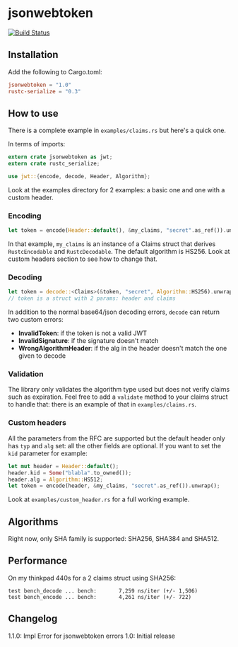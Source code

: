 # jsonwebtoken

[![Build Status](https://travis-ci.org/Keats/rust-jwt.svg)](https://travis-ci.org/Keats/rust-jwt)

## Installation
Add the following to Cargo.toml:

```toml
jsonwebtoken = "1.0"
rustc-serialize = "0.3"
```

## How to use
There is a complete example in `examples/claims.rs` but here's a quick one.

In terms of imports:
```rust
extern crate jsonwebtoken as jwt;
extern crate rustc_serialize;

use jwt::{encode, decode, Header, Algorithm};
```

Look at the examples directory for 2 examples: a basic one and one with a custom
header.

### Encoding
```rust
let token = encode(Header::default(), &my_claims, "secret".as_ref()).unwrap();
```
In that example, `my_claims` is an instance of a Claims struct that derives `RustcEncodable` and `RustcDecodable`.
The default algorithm is HS256.
Look at custom headers section to see how to change that.

### Decoding
```rust
let token = decode::<Claims>(&token, "secret", Algorithm::HS256).unwrap();
// token is a struct with 2 params: header and claims
```
In addition to the normal base64/json decoding errors, `decode` can return two custom errors:

- **InvalidToken**: if the token is not a valid JWT
- **InvalidSignature**: if the signature doesn't match
- **WrongAlgorithmHeader**: if the alg in the header doesn't match the one given to decode

### Validation
The library only validates the algorithm type used but does not verify claims such as expiration.
Feel free to add a `validate` method to your claims struct to handle that: there is an example of that in `examples/claims.rs`.

### Custom headers
All the parameters from the RFC are supported but the default header only has `typ` and `alg` set: all the other fields are optional.
If you want to set the `kid` parameter for example:

```rust
let mut header = Header::default();
header.kid = Some("blabla".to_owned());
header.alg = Algorithm::HS512;
let token = encode(header, &my_claims, "secret".as_ref()).unwrap();
```
Look at `examples/custom_header.rs` for a full working example.

## Algorithms
Right now, only SHA family is supported: SHA256, SHA384 and SHA512.

## Performance
On my thinkpad 440s for a 2 claims struct using SHA256:

```
test bench_decode ... bench:       7,259 ns/iter (+/- 1,506)
test bench_encode ... bench:       4,261 ns/iter (+/- 722)
```

## Changelog

1.1.0: Impl Error for jsonwebtoken errors
1.0: Initial release
